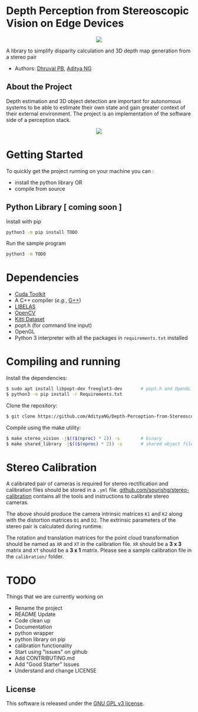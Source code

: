 # Depth Perception from Stereoscopic Vision on Edge Devices

<center>
    <img src="imgs/fsds.gif">
</center>

A library to simplify disparity calculation and 3D depth map generation from a stereo pair
- Authors: [Dhruval PB](http://github.com/Dhruval360), [Aditya NG](http://github.com/AdityaNG)

## About the Project

Depth estimation and 3D object detection are important for autonomous systems to be able to estimate their own state and gain greater context of their external environment. The project is an implementation of the software side of a perception stack.

<center>
    <img src="imgs/single_loop.gif">
</center>

# Getting Started 

To quickly get the project running on your machine you can : 
- install the python library  OR
- compile from source

## Python Library [ coming soon ]

Install with pip
```bash
python3 -m pip install TODO
```

Run the sample program
```bash
python3 -m TODO
```

# Dependencies

- [Cuda Toolkit](https://developer.nvidia.com/cuda-downloads)
- A C++ compiler (*e.g.*, [G++](http://gcc.gnu.org/))
- [LIBELAS](http://www.cvlibs.net/software/libelas/) 
- [OpenCV](https://github.com/opencv/opencv)
- [Kitti Dataset](https://meet.google.com/linkredirect?authuser=0&dest=http%3A%2F%2Fwww.cvlibs.net%2Fdatasets%2Fkitti%2F)
- popt.h (for command line input)
- OpenGL
- Python 3 interpreter with all the packages in `requirements.txt` installed


# Compiling and running

Install the dependencies:

```bash
$ sudo apt install libpopt-dev freeglut3-dev       # popt.h and OpenGL
$ python3 -m pip install -r Requirements.txt
```

Clone the repository:

```bash
$ git clone https://github.com/AdityaNG/Depth-Perception-from-Stereoscopic-Vision-on-Edge-Devices.git
```

Compile using the make utility:

```bash
$ make stereo_vision -j$(($(nproc) * 2)) -s        # binary
$ make shared_library -j$(($(nproc) * 2)) -s       # shared object file
```

# Stereo Calibration

A calibrated pair of cameras is required for stereo rectification and calibration files should be stored in a `.yml` file. 
[github.com/sourishg/stereo-calibration](https://github.com/sourishg/stereo-calibration) contains all the tools and instructions to calibrate stereo cameras.

The above should produce the camera intrinsic matrices `K1` and `K2` along with the distortion matrices `D1` and `D2`.
The extrinsic parameters of the stereo pair is calculated during runtime.

The rotation and translation matrices for the point cloud transformation should be named as `XR` and `XT` in the calibration file. `XR` should be a **3 x 3** 
matrix and `XT` should be a **3 x 1** matrix. Please see a sample calibration file in the `calibration/` folder.

# TODO 

Things that we are currently working on

 - Rename the project  
 - README Update
 - Code clean up
 - Documentation
 - python wrapper
 - python library on pip
 - calibration functionality
 - Start using "issues" on github
 - Add CONTRIBUTING.md
 - Add "Good Starter" Issues
 - Understand and change LICENSE

## License

This software is released under the [GNU GPL v3 license](LICENSE).
